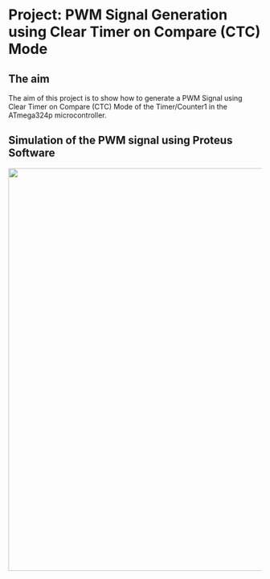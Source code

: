 # Project: PWM Signal Generation using Clear Timer on Compare (CTC) Mode

## The aim
The aim of this project is to show how to generate a PWM Signal using Clear Timer on Compare (CTC) Mode of the Timer/Counter1 in the ATmega324p microcontroller.

## Simulation of the PWM signal using Proteus Software
<img src="https://github.com/user-attachments/assets/a612341d-4d6a-4662-8a11-90ef0c095bc0" width="800">
